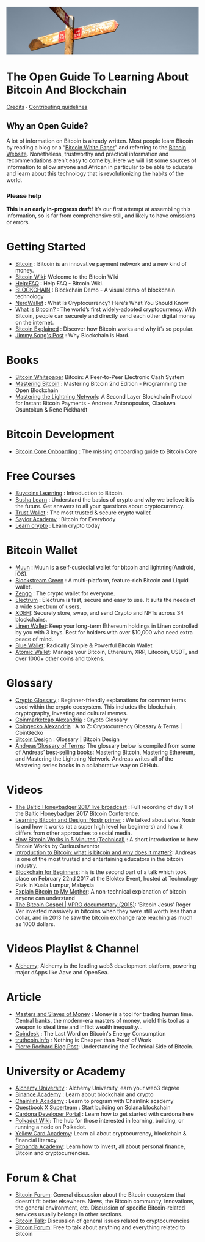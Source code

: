 ![An Open Guide](figures/signpost.jpg)

The Open Guide To Learning About Bitcoin And Blockchain
=======================================================

[Credits](AUTHORS.md) ∙ [Contributing guidelines](CONTRIBUTING.md)

Why an Open Guide?
------------------

A lot of information on Bitcoin is already written. Most people learn Bitcoin by reading a blog or a “[Bitcoin White Paper](https://bitcoin.org/bitcoin.pdf)” and referring to the [Bitcoin Website](https://bitcoin.org). Nonetheless, trustworthy and practical information and recommendations aren’t easy to come by. Here we will list some sources of information to allow anyone and African in particular to be able to educate and learn about this technology that is revolutionizing the habits of the world.

### Please help

**This is an early in-progress draft!** It’s our first attempt at assembling this information, so is far from comprehensive still, and likely to have omissions or errors.

Getting Started
===============

- [Bitcoin](http://bitcoin.org) : Bitcoin is an innovative payment network and a new kind of money.
- [Bitcoin Wiki](https://en.bitcoin.it/wiki/Main_Page): Welcome to the Bitcoin Wiki
- [Help:FAQ](https://en.bitcoin.it/wiki/Help:FAQ) : Help:FAQ - Bitcoin Wiki.
- [BLOCKCHAIN](https://blockchaindemo.io/) : Blockchain Demo - A visual demo of blockchain technology
- [NerdWallet](https://www.nerdwallet.com/article/investing/cryptocurrency-7-things-to-know) : What Is Cryptocurrency? Here’s What You Should Know
- [What is Bitcoin?](https://www.coinbase.com/learn/crypto-basics/what-is-bitcoin) : The world’s first widely-adopted cryptocurrency. With Bitcoin, people can securely and directly send each other digital money on the internet.
- [Bitcoin Explained](https://www.upfolio.com/ultimate-bitcoin-guide) : Discover how Bitcoin works and why it’s so popular.
- [Jimmy Song's Post](https://jimmysong.medium.com/why-blockchain-is-hard-60416ea4c5c) : Why Blockchain is Hard.

Books
===============

- [Bitcoin Whitepaper](https://bitcoin.org/bitcoin.pdf) Bitcoin: A Peer-to-Peer Electronic Cash System
- [Mastering Bitcoin](https://github.com/bitcoinbook/bitcoinbook) : Mastering Bitcoin 2nd Edition - Programming the Open Blockchain
- [Mastering the Lightning Network](https://github.com/lnbook/lnbook#mastering-the-lightning-network): A Second Layer Blockchain Protocol for Instant Bitcoin Payments - Andreas Antonopoulos, Olaoluwa Osuntokun & Rene Pickhardt

Bitcoin Development
===============

- [Bitcoin Core Onboarding](https://bitcoincore.academy/) : The missing onboarding guide to Bitcoin Core 

Free Courses
===============

- [Buycoins Learning](https://buycoins-learning.teachable.com/p/introduction-to-bitcoin) : Introduction to Bitcoin.
- [Busha Learn](https://learn.busha.co/) : Understand the basics of crypto and why we believe it is the future. Get answers to all your questions about cryptocurrency.
- [Trust Wallet](https://trustwallet.com/) : The most trusted & secure crypto wallet
- [Saylor Academy](https://learn.saylor.org/course/PRDV151) : Bitcoin for Everybody
- [Learn crypto](https://learncrypto.com/) : Learn crypto today

Bitcoin Wallet
===============

- [Muun](https://muun.com/) : Muun is a self-custodial wallet for bitcoin and lightning(Android, iOS).
- [Blockstream Green](https://blockstream.com/green/) : A multi-platform, feature-rich Bitcoin and Liquid wallet.
- [Zengo](https://zengo.com) : The crypto wallet for everyone.
- [Electrum](https://electrum.org/#home) : Electrum is fast, secure and easy to use. It suits the needs of a wide spectrum of users.
- [XDEFI](https://www.xdefi.io/): Securely store, swap, and send Crypto and NFTs across 34 blockchains.
- [Linen Wallet](https://linen.app/): Keep your long-term Ethereum holdings in Linen controlled by you with 3 keys. Best for holders with over $10,000 who need extra peace of mind.
- [Blue Wallet](https://bluewallet.io/): Radically Simple & Powerful Bitcoin Wallet
- [Atomic Wallet](https://atomicwallet.io/):  Manage your Bitcoin, Ethereum, XRP, Litecoin, USDT, and over 1000+ other coins and tokens.

Glossary
===============

- [Crypto Glossary](https://cryptocurrencyalerting.com/glossary.html) : Beginner-friendly explanations for common terms used within the crypto ecosystem. This includes the blockchain, cryptography, investing and cultural memes.
- [Coinmarketcap Alexandria](https://coinmarketcap.com/alexandria/glossary) : Crypto Glossary
- [Coingecko Alexandria](https://www.coingecko.com/en/glossary) : A to Z: Cryptocurrency Glossary & Terms | CoinGecko
- [Bitcoin Design](https://bitcoin.design/guide/glossary/) : Glossary | Bitcoin Design
- [Andreas’Glossary of Terms](https://aantonop.com/glossary/): The glossary below is compiled from some of Andreas’ best-selling books: Mastering Bitcoin, Mastering Ethereum, and Mastering the Lightning Network. Andreas writes all of the Mastering series books in a collaborative way on GitHub.

Videos
===============

- [The Baltic Honeybadger 2017 live broadcast](https://www.youtube.com/watch?v=DHc81OL_hk4&list=PL3B4UprvrK0P30hJE8ZUiOHJmYypxNriP) : Full recording of day 1 of the Baltic Honeybadger 2017 Bitcoin Conference.
- [Learning Bitcoin and Design: Nostr primer](https://youtu.be/EQCGFnhEdl4?list=PLpV0KfVOMojZiB7ZRExyU8ETFDmjq8BNw) : We talked about what Nostr is and how it works (at a super high level for beginners) and how it differs from other approaches to social media.
- [How Bitcoin Works in 5 Minutes (Technical)](https://www.youtube.com/watch?v=l9jOJk30eQs) : A short introduction to how Bitcoin Works by CuriousInventor
- [Introduction to Bitcoin: what is bitcoin and why does it matter?](https://youtu.be/l1si5ZWLgy0): Andreas is one of the most trusted and entertaining educators in the bitcoin industry.
- [Blockchain for Beginners](https://www.youtube.com/watch?v=i9nUMvpT2rM): his is the second part of a talk which took place on February 22nd 2017 at the Bloktex Event, hosted at Technology Park in Kuala Lumpur, Malaysia
- [Explain Bitcoin to My Mother](https://www.youtube.com/watch?v=1wDwb36GNxw): A non-technical explanation of bitcoin anyone can understand
- [The Bitcoin Gospel | VPRO documentary (2015)](https://www.youtube.com/watch?v=8zKuoqZLyKg): ‘Bitcoin Jesus’ Roger Ver invested massively in bitcoins when they were still worth less than a dollar, and in 2013 he saw the bitcoin exchange rate reaching as much as 1000 dollars.

Videos Playlist & Channel
===============

- [Alchemy](https://www.youtube.com/@alchemyplatform): Alchemy is the leading web3 development platform, powering major dApps like Aave and OpenSea.

Article
===============

- [Masters and Slaves of Money](https://breedlove22.medium.com/masters-and-slaves-of-money-255ecc93404f) : Money is a tool for trading human time. Central banks, the modern-era masters of money, wield this tool as a weapon to steal time and inflict wealth inequality...
- [Coindesk](https://www.coindesk.com/business/2020/05/19/the-last-word-on-bitcoins-energy-consumption/) : The Last Word on Bitcoin's Energy Consumption
- [truthcoin.info](www.truthcoin.info/blog/pow-cheapest/) : Nothing is Cheaper than Proof of Work
- [Pierre Rochard Blog Post](https://pierre-rochard.medium.com/understanding-the-technical-side-of-bitcoin-2c212dd65c09): Understanding the Technical Side of Bitcoin.

University or Academy
===============

- [Alchemy University](https://university.alchemy.com/) : Alchemy University, earn your web3 degree
- [Binance Academy](https://academy.binance.com/en) : Learn about blockchain and crypto
- [Chainlink Academy](https://www.chainlink.education/) : Learn to program with Chainlink academy
- [Questbook X Superteam](https://www.startonsolana.com/) : Start building on Solana blockchain
- [Cardona Developer Portal](https://developers.cardano.org/) : Learn how to get started with cardona here
- [Polkadot Wiki](https://wiki.polkadot.network/): The hub for those interested in learning, building, or running a node on Polkadot.
- [Yellow Card Academy](https://academy.yellowcard.io/): Learn all about cryptocurrency, blockchain & financial literacy.
- [Bitpanda Academy](https://www.bitpanda.com/academy/en/): Learn how to invest, all about personal finance, Bitcoin and cryptocurrencies.

Forum & Chat
===============

- [Bitcoin Forum](https://bitcointalk.org/):  General discussion about the Bitcoin ecosystem that doesn't fit better elsewhere. News, the Bitcoin community, innovations, the general environment, etc. Discussion of specific Bitcoin-related services usually belongs in other sections.
- [Bitcoin Talk](https://bitcointalk.com/): Discussion of general issues related to cryptocurrencies
- [Bitcoin Forum](https://bitcoinforum.com/): Free to talk about anything and everything related to Bitcoin
